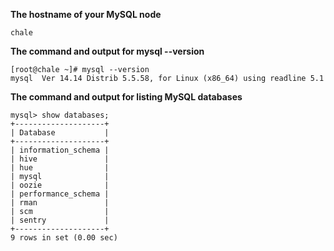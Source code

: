**The hostname of your MySQL node**
```
chale
```

**The command and output for mysql --version**
```
[root@chale ~]# mysql --version
mysql  Ver 14.14 Distrib 5.5.58, for Linux (x86_64) using readline 5.1
```

**The command and output for listing MySQL databases**
```
mysql> show databases;
+--------------------+
| Database           |
+--------------------+
| information_schema |
| hive               |
| hue                |
| mysql              |
| oozie              |
| performance_schema |
| rman               |
| scm                |
| sentry             |
+--------------------+
9 rows in set (0.00 sec)

```
